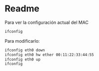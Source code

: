 # Readme

Para ver la configuración actual del MAC

```bash
ifconfig
```

Para modificarlo:

```bash
ifconfig eth0 down
ifconfig eth0 hw ether 00:11:22:33:44:55
ifconfig eth0 up
ifconfig
```